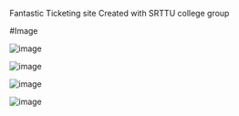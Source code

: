 Fantastic Ticketing site Created with SRTTU college group

#Image

![image](https://user-images.githubusercontent.com/66866297/189088059-fe67846e-a726-4c7a-a163-bfc1aee77268.png)

![image](https://user-images.githubusercontent.com/66866297/189088198-4b4a0db5-6c08-44e1-ba5c-190e341a4f1b.png)

![image](https://user-images.githubusercontent.com/66866297/189088268-8d935691-0a09-46b2-8254-f11e4dd6e4cb.png)

![image](https://user-images.githubusercontent.com/66866297/189088524-1dcd7c54-4c86-4791-ab40-2c2e3390fd11.png)
